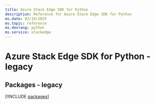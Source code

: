 ```yaml
---
title: Azure Stack Edge SDK for Python
description: Reference for Azure Stack Edge SDK for Python
ms.date: 02/19/2025
ms.topic: reference
ms.devlang: python
ms.service: stackedge
---
```

# Azure Stack Edge SDK for Python - legacy
## Packages - legacy
[!INCLUDE [packages](stack-edge-index.md)]